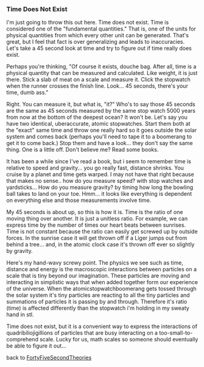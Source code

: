 ### Time Does Not Exist

I'm just going to throw this out here. Time does not exist. Time is
considered one of the "fundamental quantities." That is, one of the
units for physical quantities from which every other unit can be
generated. That's great, but I feel that fact is over generalizing and
leads to inaccuracies. Let's take a 45 second look at time and try to
figure out if time really does exist.

Perhaps you're thinking, "Of course it exists, douche bag. After all,
time is a physical quantity that can be measured and calculated. Like
weight, it is just there. Stick a slab of meat on a scale and measure
it. Click the stopwatch when the runner crosses the finish line. Look...
45 seconds, there's your time, dumb ass."

Right. You can measure it, but what is, "it?" Who's to say those 45
seconds are the same as 45 seconds measured by the same stop watch 5000
years from now at the bottom of the deepest ocean? It won't be. Let's
say you have two identical, uberaccurate, atomic stopwatches. Start them
both at the "exact" same time and throw one really hard so it goes
outside the solar system and comes back (perhaps you'll need to tape it
to a boomerang to get it to come back.) Stop them and have a look...
they don't say the same thing. One is a little off. Don't believe me?
Read some books.

It has been a while since I've read a book, but i seem to remember time
is relative to speed and gravity... you go really fast, distance
shrinks. You cruise by a planet and time gets warped. I may not have
that right because that makes no sense.. how do you measure speed? with
stop watches and yardsticks... How do you measure gravity? by timing how
long the bowling ball takes to land on your toe. Hmm... it looks like
everything is dependent on everything else and those measurements
involve time.

My 45 seconds is about up, so this is how it is. Time is the ratio of
one moving thing over another. It is just a unitless ratio. For example,
we can express time by the number of times our heart beats between
sunrises. Time is not constant because the ratio can easily get screwed
up by outside forces. In the sunrise case it will get thrown off if a
Liger jumps out from behind a tree... and, in the atomic clock case it's
thrown off ever so slightly by gravity.

Here's my hand-wavy screwy point. The physics we see such as time,
distance and energy is the macroscopic interactions between particles on
a scale that is tiny beyond our imagination. These particles are moving
and interacting in simplistic ways that when added together form our
experience of the universe. When the atomicstopwatchboomerang gets
tossed through the solar system it's tiny particles are reacting to all
the tiny particles and summations of particles it is passing by and
through. Therefore it's ratio (time) is affected differently than the
stopwatch i'm holding in my sweaty hand in stl.

Time does not exist, but it is a convenient way to express the
interactions of quadribiliojigillions of particles that are busy
interacting on a too-small-to-comprehend scale. Lucky for us, math
scales so someone should eventually be able to figure it out...

back to [FortyFiveSecondTheories](fortyFiveSecondTheories.html)
